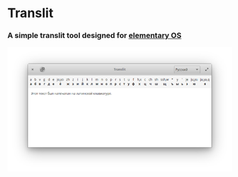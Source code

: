 # Translit

### A simple translit tool designed for [elementary OS](https://elementary.io)

![screenshot](Screenshot.png)

